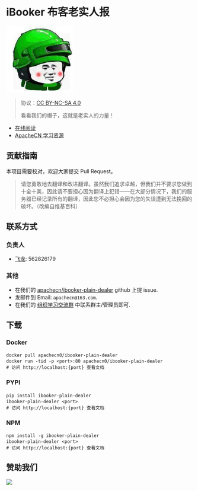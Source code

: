 # iBooker 布客老实人报

![](doc/img/logo.webp)

> 协议：[CC BY-NC-SA 4.0](http://creativecommons.org/licenses/by-nc-sa/4.0/)
> 
> 看看我们的帽子，这就是老实人的力量！

* [在线阅读](https://ipd.apachecn.org)
* [ApacheCN 学习资源](http://docs.apachecn.org/)

## 贡献指南

本项目需要校对，欢迎大家提交 Pull Request。

> 请您勇敢地去翻译和改进翻译。虽然我们追求卓越，但我们并不要求您做到十全十美，因此请不要担心因为翻译上犯错——在大部分情况下，我们的服务器已经记录所有的翻译，因此您不必担心会因为您的失误遭到无法挽回的破坏。（改编自维基百科）

## 联系方式

### 负责人

* [飞龙](https://github.com/wizardforcel): 562826179

### 其他

*   在我们的 [apachecn/ibooker-plain-dealer](https://github.com/apachecn/ibooker-plain-dealer) github 上提 issue.
*   发邮件到 Email: `apachecn@163.com`.
*   在我们的 [组织学习交流群](http://www.apachecn.org/organization/348.html) 中联系群主/管理员即可.

## 下载

### Docker

```
docker pull apachecn0/ibooker-plain-dealer
docker run -tid -p <port>:80 apachecn0/ibooker-plain-dealer
# 访问 http://localhost:{port} 查看文档
```

### PYPI

```
pip install ibooker-plain-dealer
ibooker-plain-dealer <port>
# 访问 http://localhost:{port} 查看文档
```

### NPM

```
npm install -g ibooker-plain-dealer
ibooker-plain-dealer <port>
# 访问 http://localhost:{port} 查看文档
```

## 赞助我们

![](http://data.apachecn.org/img/about/donate.jpg)
